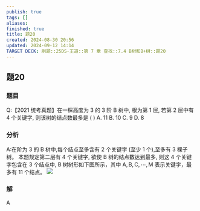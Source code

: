 ```yaml
---
publish: true
tags: []
aliases: 
finished: true
title: 题20
created: 2024-08-30 20:56
updated: 2024-09-12 14:14
TARGET DECK: 刷题::25DS-王道::第 7 章 查找::7.4 B树和B+树::题20
---
```

## 题20
### 题目
Q:【2021 统考真题】在一棎高度为 3 的 3 阶 B 树中, 根为第 1 层, 若第 2 层中有 4 个关键字, 则该树的结点数最多是 ( )
A. 11 
B. 10 
C. 9 
D. 8
### 分析
A:在阶为 3 的 $\mathrm{B}$ 树中,每个结点至多含有 2 个关键字 (至少 1 个),至多有 3 棵子树。
本题规定第二层有 4 个关键字, 欲使 B 树的结点数达到最多, 则这 4 个关键字包含在 3 个结点中, B 树树形如下图所示，其中 $\mathrm{A},\mathrm{B},\mathrm{C},\cdots ,\mathrm{M}$ 表示关键字，最多有 11 个结点。
![](https://cdn.noedgeai.com/01917433-d1c7-701d-acc5-b66dc7fe4737_342.jpg?x=418&y=1632&w=649&h=248)
### 解
A
<!--ID: 1726632849798-->
